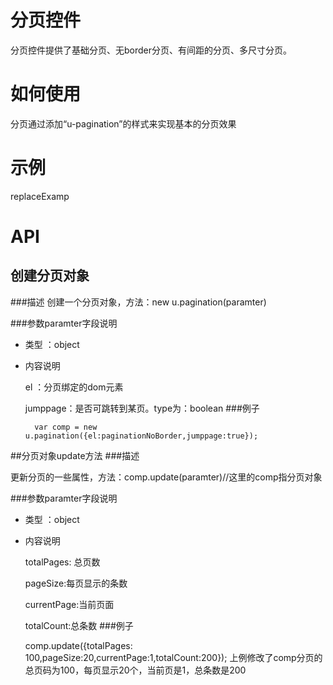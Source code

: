 # 分页控件

分页控件提供了基础分页、无border分页、有间距的分页、多尺寸分页。

# 如何使用

分页通过添加“u-pagination”的样式来实现基本的分页效果

# 示例

replaceExamp

# API

## 创建分页对象

###描述
创建一个分页对象，方法：new u.pagination(paramter)

###参数paramter字段说明

* 类型 ：object
* 内容说明
	
	el ：分页绑定的dom元素

	jumppage：是否可跳转到某页。type为：boolean
###例子

		var comp = new u.pagination({el:paginationNoBorder,jumppage:true});

##分页对象update方法
###描述

更新分页的一些属性，方法：comp.update(paramter)//这里的comp指分页对象

###参数paramter字段说明
	
* 类型 ：object
* 内容说明

	totalPages: 总页数

	pageSize:每页显示的条数

	currentPage:当前页面
	
	totalCount:总条数
###例子

	 comp.update({totalPages: 100,pageSize:20,currentPage:1,totalCount:200});
上例修改了comp分页的总页码为100，每页显示20个，当前页是1，总条数是200
	

